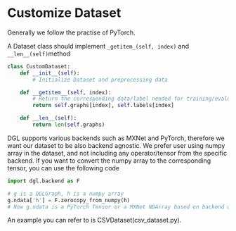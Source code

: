 
# Customize Dataset

Generally we follow the practise of PyTorch. 

A Dataset class should implement `_getitem_(self, index)` and `__len__(self)`method

```python
class CustomDataset:
    def __init__(self):
        # Initialize Dataset and preprocessing data

    def __getitem__(self, index):
        # Return the corresponding data/label needed for training/evaluation based on index
        return self.graphs[index], self.labels[index]

    def __len__(self):
        return len(self.graphs)
```

DGL supports various backends such as MXNet and PyTorch, therefore we want our dataset to be also backend agnostic.
We prefer user using numpy array in the dataset, and not including any operator/tensor from the specific backend. 
If you want to convert the numpy array to the corresponding tensor, you can use the following code

```python
import dgl.backend as F

# g is a DGLGraph, h is a numpy array
g.ndata['h'] = F.zerocopy_from_numpy(h)
# Now g.ndata is a PyTorch Tensor or a MXNet NDArray based on backend used 
```

An example you can refer to is CSVDataset(csv_dataset.py).